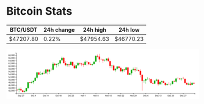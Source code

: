 # Bitcoin Stats

BTC/USDT|24h change|24h high|24h low|
|---|---|---|---|
|$47207.80|0.22%|$47954.63|$46770.23|

<img src="./chart.svg">

